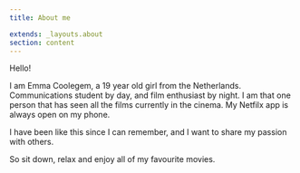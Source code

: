 ```yaml
---
title: About me

extends: _layouts.about
section: content
---
```


Hello!

I am Emma Coolegem, a 19 year old girl from the Netherlands. Communications student by day, and film enthusiast by night. I am that one person that has seen all the films currently in the cinema. My Netfilx app is always open on my phone. 

I have been like this since I can remember, and I want to share my passion with others. 

So sit down, relax and enjoy all of my favourite movies. 